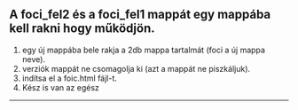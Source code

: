 A foci_fel2 és a foci_fel1 mappát egy mappába kell rakni hogy működjön.
-----------------------------------------------------------------------
1. egy új mappába bele rakja a 2db mappa tartalmát (foci a új mappa neve).
2. verziók mappát ne csomagolja ki (azt a mappát ne piszkáljuk).
3. indítsa el a foic.html fájl-t.
4. Kész is van az egész
-----------------------------------------------------------------------
